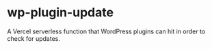 # wp-plugin-update 

A Vercel serverless function that WordPress plugins can hit in order to check for updates. 


